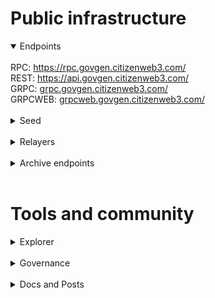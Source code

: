 # Public infrastructure 

<details open>
  <summary>Endpoints</summary>
  <br>
  RPC: <a href="https://rpc.govgen.citizenweb3.com/">https://rpc.govgen.citizenweb3.com/</a><br>
  REST: <a href="https://api.govgen.citizenweb3.com/">https://api.govgen.citizenweb3.com/</a><br>
  GRPC: <a href="grpc.govgen.citizenweb3.com/">grpc.govgen.citizenweb3.com/</a><br>
  GRPCWEB: <a href="grpcweb.govgen.citizenweb3.com/">grpcweb.govgen.citizenweb3.com/</a>
</details>
<br>
<details>
  <summary>Seed</summary>
75bb6414e108294ea185bf499552112c6d7c076f@mainnet.seednode.citizenweb3.com:35656
</details>
<br>
<details>
  <summary>Relayers</summary>
</details>
<br>
<details>
  <summary>Archive endpoints</summary>
  RPC: <br>
  API: <br>
  GRPC: <br>
</details>
<br>

# Tools and community

<details>
  <summary>Explorer</summary>
  <a href="https://validatorinfo.com/networks">Validator Info</a><br>
</details>
<br>
<details>
  <summary>Governance</summary>
  <a href="https://www.mintscan.io/govgen/validators/govgenvaloper1m77eksxfz9q50qejnqf720sns7q0xtx8pv6wce?sector=votes">Voting History</a><br>
</details>
<br>
<details>
  <summary>Docs and Posts</summary>
  <a href="https://github.com/atomone-hub/govgen">Constitution Contributor</a><br>
</details>
